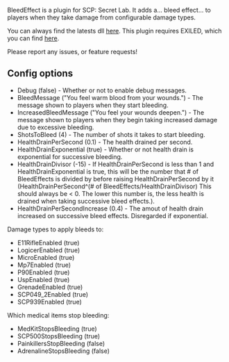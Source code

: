 BleedEffect is a plugin for SCP: Secret Lab. It adds a... bleed effect... to players when they take damage from configurable damage types.

You can always find the latests dll [here](https://github.com/steven4547466/BleedEffect/releases/latest). This plugin requires EXILED, which you can find [here](https://github.com/galaxy119/EXILED).

Please report any issues, or feature requests!

## Config options

- Debug (false) - Whether or not to enable debug messages.
- BleedMessage ("You feel warm blood from your wounds.") - The message shown to players when they start bleeding.
- IncreasedBleedMessage ("You feel your wounds deepen.") - The message shown to players when they begin taking increased damage due to excessive bleeding.
- ShotsToBleed (4) - The number of shots it takes to start bleeding.
- HealthDrainPerSecond (0.1) - The health drained per second.
- HealthDrainExponential (true) - Whether or not health drain is exponential for successive bleeding.
- HealthDrainDivisor (-15) - If HealthDrainPerSecond is less than 1 and HealthDrainExponential is true, this will be the number that # of BleedEffects is divided by before raising HealthDrainPerSecond by it (HealthDrainPerSecond^(# of BleedEffects/HealthDrainDivisor) This should always be < 0. The lower this number is, the less health is drained when taking successive bleed effects.).
- HealthDrainPerSecondIncrease (0.4) - The amout of health drain increased on successive bleed effects. Disregarded if exponential.

Damage types to apply bleeds to:
- E11RifleEnabled (true)
- LogicerEnabled (true)
- MicroEnabled (true)
- Mp7Enabled (true)
- P90Enabled (true)
- UspEnabled (true)
- GrenadeEnabled (true)
- SCP049_2Enabled (true)
- SCP939Enabled (true)

Which medical items stop bleeding:
- MedKitStopsBleeding (true)
- SCP500StopsBleeding (true)
- PainkillersStopBleeding (false)
- AdrenalineStopsBleeding (false)